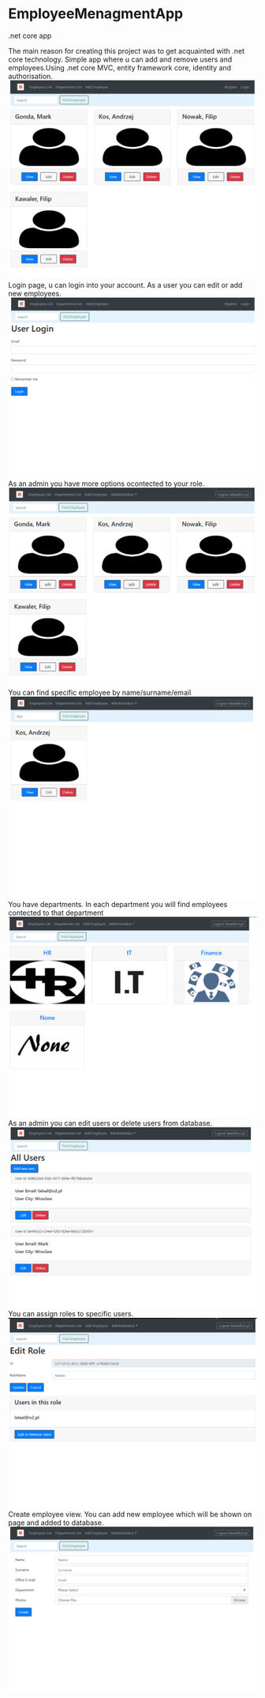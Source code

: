 # EmployeeMenagmentApp
.net core app

The main reason for creating this project was to get acquainted with .net core technology.
Simple app where u can add and remove users and employees.Using .net core MVC, entity framework core, identity and authorisation. 
![alt text](https://github.com/MortinerAzohen/EmployeeMenagmentApp/blob/master/pics/01.PNG?raw=true)
Login page, u can login into your account. As a user you can edit or add new employees.
![alt text](https://github.com/MortinerAzohen/EmployeeMenagmentApp/blob/master/pics/02.PNG?raw=true)
As an admin you have more options ocontected to your role.
![alt text](https://github.com/MortinerAzohen/EmployeeMenagmentApp/blob/master/pics/03.PNG?raw=true)
You can find specific employee by name/surname/email
![alt text](https://github.com/MortinerAzohen/EmployeeMenagmentApp/blob/master/pics/04.PNG?raw=true)
You have departments. In each department you will find employees contected to that department
![alt text](https://github.com/MortinerAzohen/EmployeeMenagmentApp/blob/master/pics/05.PNG?raw=true)
As an admin you can edit users or delete users from database.
![alt text](https://github.com/MortinerAzohen/EmployeeMenagmentApp/blob/master/pics/06.PNG?raw=true)
You can assign roles to specific users.
![alt text](https://github.com/MortinerAzohen/EmployeeMenagmentApp/blob/master/pics/07.PNG?raw=true)
Create employee view. You can add new employee which will be shown on page and added to database.
![alt text](https://github.com/MortinerAzohen/EmployeeMenagmentApp/blob/master/pics/08.PNG?raw=true)
